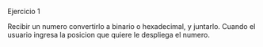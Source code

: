 Ejercicio 1

Recibir un numero convertirlo a binario o hexadecimal, y juntarlo.
Cuando el usuario ingresa la posicion que quiere le despliega el numero.
